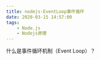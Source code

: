 ```yaml
---
title: nodejs-EventLoop事件循环
date: 2020-03-15 14:57:00
tags:
    - Node.js
    - Nodejs原理
---
```





什么是事件循环机制（Event Loop）？

